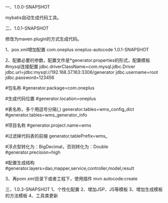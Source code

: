 
一、1.0.0-SNAPSHOT

mybatis自动生成代码工具。

二、1.0.1-SNAPSHOT

修改为maven plugin的方式生成代码。

1、pox.xml增加配置
  <build>
      <plugins>
          <plugin>
              <groupId>com.oneplus</groupId>
              <artifactId>oneplus-autocode</artifactId>
              <version>1.0.1-SNAPSHOT</version>
          </plugin>
      </plugins>
  </build>
  
2、配置必要的参数，配置文件是*generator.properties的形式，配置模板
  #mysql连接配置
  jdbc.driverClassName=com.mysql.jdbc.Driver
  jdbc.url=jdbc:mysql://192.168.37.163:3306/generator
  jdbc.username=root
  jdbc.password=123456
  
  #包名称
  #generator.package=com.oneplus
  
  #生成代码位置
  #generator.location=oneplus
  
  #表名称，多个用逗号分隔(,)
  generator.tables=wms_config_dict
  #generator.tables=wms_generator_info
  
  #项目名称
  #generator.project.name=wms
  
  #过滤掉代码表的前缀
  generator.tablePrefix=wms_
  
  #浮点型转化为：BigDecimal，否则转化为：Double
  #generator.precision=high
  
  #配置生成结构
  #generator.layers=dao,mapper,service,controller,model,result

3、再pom.xml目录下或者工程下，使用插件
  mvn autocode:create

三、1.0.3-SNAPSHOT
1、个性化配置
2、增加JSP、JS等模板
3、增加生成模板的方法模板
4、工具类更新
